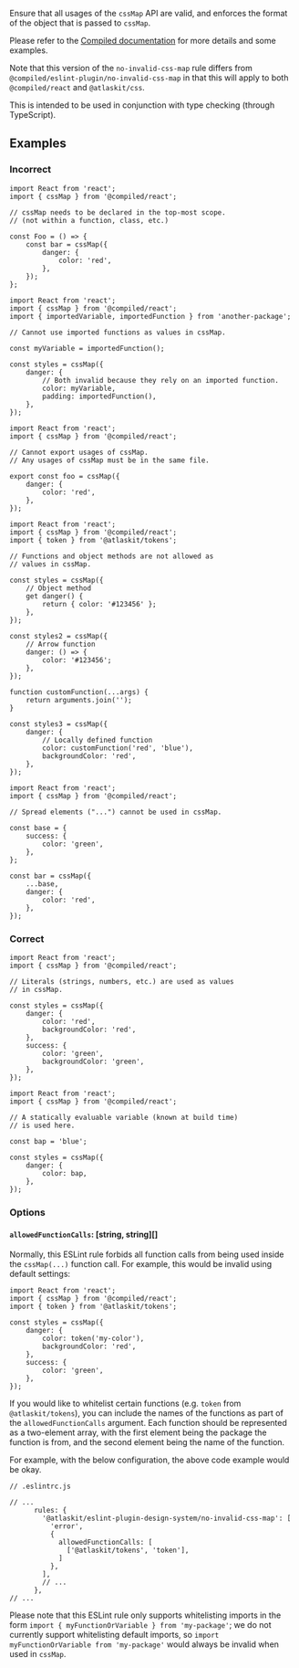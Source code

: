 Ensure that all usages of the `cssMap` API are valid, and enforces the format of the object that is
passed to `cssMap`.

Please refer to the [Compiled documentation](https://compiledcssinjs.com/docs/api-cssmap) for more
details and some examples.

Note that this version of the `no-invalid-css-map` rule differs from
`@compiled/eslint-plugin/no-invalid-css-map` in that this will apply to both `@compiled/react` and
`@atlaskit/css`.

This is intended to be used in conjunction with type checking (through TypeScript).

## Examples

### Incorrect

```tsx
import React from 'react';
import { cssMap } from '@compiled/react';

// cssMap needs to be declared in the top-most scope.
// (not within a function, class, etc.)

const Foo = () => {
	const bar = cssMap({
		danger: {
			color: 'red',
		},
	});
};
```

```tsx
import React from 'react';
import { cssMap } from '@compiled/react';
import { importedVariable, importedFunction } from 'another-package';

// Cannot use imported functions as values in cssMap.

const myVariable = importedFunction();

const styles = cssMap({
	danger: {
		// Both invalid because they rely on an imported function.
		color: myVariable,
		padding: importedFunction(),
	},
});
```

```tsx
import React from 'react';
import { cssMap } from '@compiled/react';

// Cannot export usages of cssMap.
// Any usages of cssMap must be in the same file.

export const foo = cssMap({
	danger: {
		color: 'red',
	},
});
```

```tsx
import React from 'react';
import { cssMap } from '@compiled/react';
import { token } from '@atlaskit/tokens';

// Functions and object methods are not allowed as
// values in cssMap.

const styles = cssMap({
	// Object method
	get danger() {
		return { color: '#123456' };
	},
});

const styles2 = cssMap({
	// Arrow function
	danger: () => {
		color: '#123456';
	},
});

function customFunction(...args) {
	return arguments.join('');
}

const styles3 = cssMap({
	danger: {
		// Locally defined function
		color: customFunction('red', 'blue'),
		backgroundColor: 'red',
	},
});
```

```tsx
import React from 'react';
import { cssMap } from '@compiled/react';

// Spread elements ("...") cannot be used in cssMap.

const base = {
	success: {
		color: 'green',
	},
};

const bar = cssMap({
	...base,
	danger: {
		color: 'red',
	},
});
```

### Correct

```tsx
import React from 'react';
import { cssMap } from '@compiled/react';

// Literals (strings, numbers, etc.) are used as values
// in cssMap.

const styles = cssMap({
	danger: {
		color: 'red',
		backgroundColor: 'red',
	},
	success: {
		color: 'green',
		backgroundColor: 'green',
	},
});
```

```tsx
import React from 'react';
import { cssMap } from '@compiled/react';

// A statically evaluable variable (known at build time)
// is used here.

const bap = 'blue';

const styles = cssMap({
	danger: {
		color: bap,
	},
});
```

### Options

#### `allowedFunctionCalls`: [string, string][]

Normally, this ESLint rule forbids all function calls from being used inside the `cssMap(...)`
function call. For example, this would be invalid using default settings:

```tsx
import React from 'react';
import { cssMap } from '@compiled/react';
import { token } from '@atlaskit/tokens';

const styles = cssMap({
	danger: {
		color: token('my-color'),
		backgroundColor: 'red',
	},
	success: {
		color: 'green',
	},
});
```

If you would like to whitelist certain functions (e.g. `token` from `@atlaskit/tokens`), you can
include the names of the functions as part of the `allowedFunctionCalls` argument. Each function
should be represented as a two-element array, with the first element being the package the function
is from, and the second element being the name of the function.

For example, with the below configuration, the above code example would be okay.

```tsx
// .eslintrc.js

// ...
      rules: {
        '@atlaskit/eslint-plugin-design-system/no-invalid-css-map': [
          'error',
          {
            allowedFunctionCalls: [
              ['@atlaskit/tokens', 'token'],
            ]
          },
        ],
        // ...
      },
// ...
```

Please note that this ESLint rule only supports whitelisting imports in the form
`import { myFunctionOrVariable } from 'my-package'`; we do not currently support whitelisting
default imports, so `import myFunctionOrVariable from 'my-package'` would always be invalid when
used in `cssMap`.
